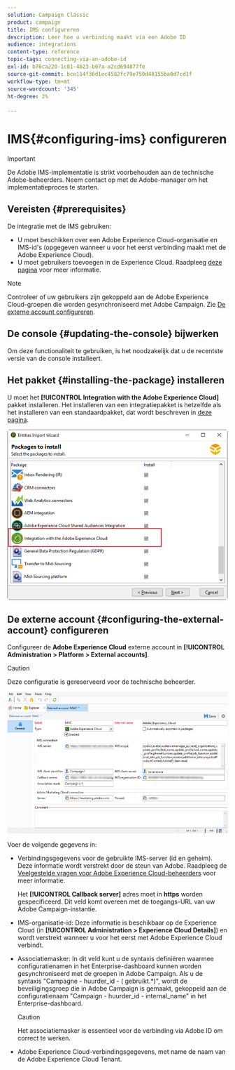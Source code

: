 ```yaml
---
solution: Campaign Classic
product: campaign
title: IMS configureren
description: Leer hoe u verbinding maakt via een Adobe ID
audience: integrations
content-type: reference
topic-tags: connecting-via-an-adobe-id
exl-id: b70ca220-1c81-4b23-b07a-a2cd694877fe
source-git-commit: bce114f36d1ec4582fc79e750d48155ba0d7cd1f
workflow-type: tm+mt
source-wordcount: '345'
ht-degree: 2%

---
```


# IMS{#configuring-ims} configureren

>[!IMPORTANT]
>
>De Adobe IMS-implementatie is strikt voorbehouden aan de technische Adobe-beheerders. Neem contact op met de Adobe-manager om het implementatieproces te starten.

## Vereisten {#prerequisites}

De integratie met de IMS gebruiken:

* U moet beschikken over een Adobe Experience Cloud-organisatie en IMS-id&#39;s (opgegeven wanneer u voor het eerst verbinding maakt met de Adobe Experience Cloud).
* U moet gebruikers toevoegen in de Experience Cloud. Raadpleeg [deze pagina](https://experienceleague.adobe.com/docs/core-services/interface/manage-users-and-products/admin-getting-started.html) voor meer informatie.

>[!NOTE]
>
>Controleer of uw gebruikers zijn gekoppeld aan de Adobe Experience Cloud-groepen die worden gesynchroniseerd met Adobe Campaign. Zie [De externe account configureren](#configuring-the-external-account).

## De console {#updating-the-console} bijwerken

Om deze functionaliteit te gebruiken, is het noodzakelijk dat u de recentste versie van de console installeert.

## Het pakket {#installing-the-package} installeren

U moet het **[!UICONTROL Integration with the Adobe Experience Cloud]** pakket installeren. Het installeren van een integratiepakket is hetzelfde als het installeren van een standaardpakket, dat wordt beschreven in [deze pagina](../../installation/using/installing-campaign-standard-packages.md).

![](assets/ims_6.png)

## De externe account {#configuring-the-external-account} configureren

Configureer de **Adobe Experience Cloud** externe account in **[!UICONTROL Administration > Platform > External accounts]**.

>[!CAUTION]
>
>Deze configuratie is gereserveerd voor de technische beheerder.

![](assets/ims_5.png)

Voer de volgende gegevens in:

* Verbindingsgegevens voor de gebruikte IMS-server (id en geheim). Deze informatie wordt verstrekt door de steun van Adobe. Raadpleeg de [Veelgestelde vragen voor Adobe Experience Cloud-beheerders](https://experienceleague.adobe.com/docs/core-services/interface/manage-users-and-products/faq.html) voor meer informatie.

   Het **[!UICONTROL Callback server]** adres moet in **https** worden gespecificeerd. Dit veld komt overeen met de toegangs-URL van uw Adobe Campaign-instantie.

* IMS-organisatie-id: Deze informatie is beschikbaar op de Experience Cloud (in **[!UICONTROL Administration > Experience Cloud Details]**) en wordt verstrekt wanneer u voor het eerst met Adobe Experience Cloud verbindt.
* Associatiemasker: In dit veld kunt u de syntaxis definiëren waarmee configuratienamen in het Enterprise-dashboard kunnen worden gesynchroniseerd met de groepen in Adobe Campaign. Als u de syntaxis &quot;Campagne - huurder_id - ( gebruikt.*)&quot;, wordt de beveiligingsgroep die in Adobe Campaign is gemaakt, gekoppeld aan de configuratienaam &quot;Campaign - huurder_id - internal_name&quot; in het Enterprise-dashboard.

   >[!CAUTION]
   >
   >Het associatiemasker is essentieel voor de verbinding via Adobe ID om correct te werken.

* Adobe Experience Cloud-verbindingsgegevens, met name de naam van de Adobe Experience Cloud Tenant.
